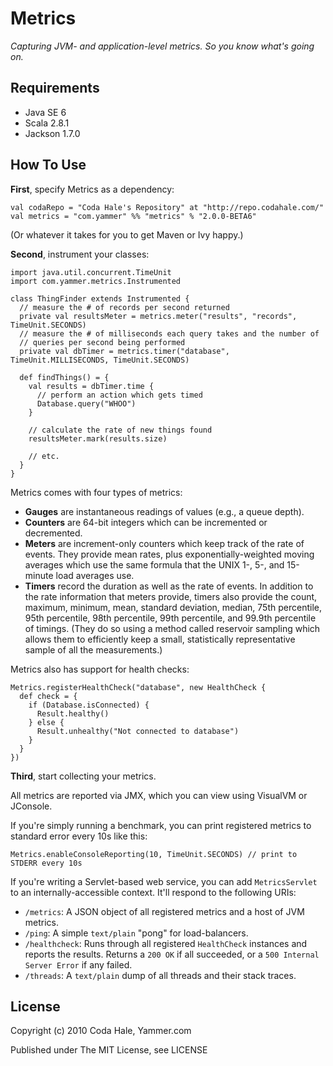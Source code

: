 Metrics
=======

*Capturing JVM- and application-level metrics. So you know what's going on.*

Requirements
------------

* Java SE 6
* Scala 2.8.1
* Jackson 1.7.0


How To Use
----------

**First**, specify Metrics as a dependency:

    val codaRepo = "Coda Hale's Repository" at "http://repo.codahale.com/"
    val metrics = "com.yammer" %% "metrics" % "2.0.0-BETA6"

(Or whatever it takes for you to get Maven or Ivy happy.)

**Second**, instrument your classes:

    import java.util.concurrent.TimeUnit
    import com.yammer.metrics.Instrumented
    
    class ThingFinder extends Instrumented {
      // measure the # of records per second returned
      private val resultsMeter = metrics.meter("results", "records", TimeUnit.SECONDS)
      // measure the # of milliseconds each query takes and the number of
      // queries per second being performed
      private val dbTimer = metrics.timer("database", TimeUnit.MILLISECONDS, TimeUnit.SECONDS)
      
      def findThings() = {
        val results = dbTimer.time {
          // perform an action which gets timed
          Database.query("WHOO")
        }
        
        // calculate the rate of new things found
        resultsMeter.mark(results.size)
        
        // etc.
      }
    }

Metrics comes with four types of metrics:

* **Gauges** are instantaneous readings of values (e.g., a queue depth).
* **Counters** are 64-bit integers which can be incremented or decremented.
* **Meters** are increment-only counters which keep track of the rate of events.
  They provide mean rates, plus exponentially-weighted moving averages which
  use the same formula that the UNIX 1-, 5-, and 15-minute load averages use.
* **Timers** record the duration as well as the rate of events. In addition to
  the rate information that meters provide, timers also provide the count,
  maximum, minimum, mean, standard deviation, median, 75th percentile, 95th
  percentile, 98th percentile, 99th percentile, and 99.9th percentile
  of timings. (They do so using a method called reservoir sampling which allows
  them to efficiently keep a small, statistically representative sample of all
  the measurements.)

Metrics also has support for health checks:

    Metrics.registerHealthCheck("database", new HealthCheck {
      def check = {
        if (Database.isConnected) {
          Result.healthy()
        } else {
          Result.unhealthy("Not connected to database")
        }
      }
    })

**Third**, start collecting your metrics.

All metrics are reported via JMX, which you can view using VisualVM or JConsole.

If you're simply running a benchmark, you can print registered metrics to 
standard error every 10s like this:

    Metrics.enableConsoleReporting(10, TimeUnit.SECONDS) // print to STDERR every 10s

If you're writing a Servlet-based web service, you can add `MetricsServlet` to
an internally-accessible context. It'll respond to the following URIs:
    
* `/metrics`: A JSON object of all registered metrics and a host of JVM metrics.
* `/ping`: A simple `text/plain` "pong" for load-balancers.
* `/healthcheck`: Runs through all registered `HealthCheck` instances and 
                  reports the results. Returns a `200 OK` if all succeeded, or a
                  `500 Internal Server Error` if any failed.
* `/threads`: A `text/plain` dump of all threads and their stack traces.


License
-------

Copyright (c) 2010 Coda Hale, Yammer.com

Published under The MIT License, see LICENSE